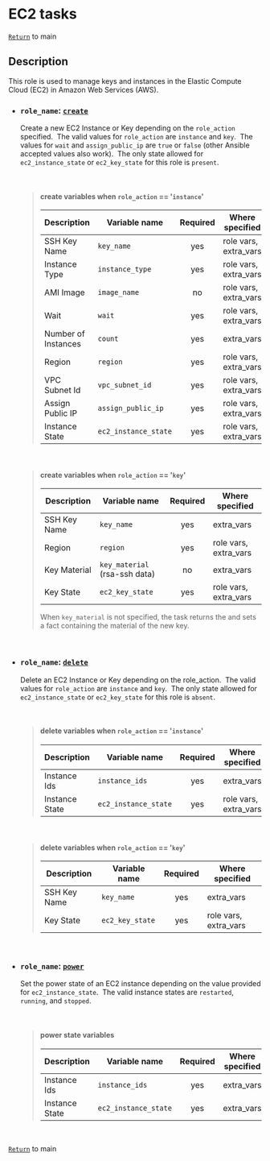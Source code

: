 # EC2 tasks

[`Return`](/README.md) to main

## Description

This role is used to manage keys and instances in the Elastic Compute Cloud (EC2) in Amazon Web Services (AWS).

- ### ```role_name```: [`create`](/ec2/create/)

  Create a new EC2 Instance or Key depending on the ```role_action``` specified.&nbsp;  The valid values for ```role_action``` are ```instance``` and ```key```.&nbsp; The values for ```wait``` and ```assign_public_ip``` are ```true``` or ```false``` (other Ansible accepted values also work).&nbsp; The only state allowed for ```ec2_instance_state``` or ```ec2_key_state``` for this role is ```present```.

  &nbsp;

  > #### create variables when ```role_action``` == '```instance```'
  >
  >    | Description         | Variable name             | Required | Where specified       |
  >    | ------------------- | ------------------------- |:--------:| --------------------- |
  >    | SSH Key Name        | ```key_name```            | yes      | role vars, extra_vars |
  >    | Instance Type       | ```instance_type```       | yes      | role vars, extra_vars |
  >    | AMI Image           | ```image_name```          | no       | role vars, extra_vars |
  >    | Wait                | ```wait```                | yes      | role vars, extra_vars |
  >    | Number of Instances | ```count```               | yes      | extra_vars            |
  >    | Region              | ```region```              | yes      | role vars, extra_vars |
  >    | VPC Subnet Id       | ```vpc_subnet_id```       | yes      | role vars, extra_vars |
  >    | Assign Public IP    | ```assign_public_ip```    | yes      | role vars, extra_vars |
  >    | Instance State      | ```ec2_instance_state```  | yes      | role vars, extra_vars |
  &nbsp;

  > #### create variables when ```role_action``` == '```key```'
  >
  >    | Description         | Variable name                      | Required | Where specified       |
  >    | ------------------- | ---------------------------------- |:--------:| --------------------- |
  >    | SSH Key Name        | ```key_name```                     | yes      | extra_vars            |
  >    | Region              | ```region```                       | yes      | role vars, extra_vars |
  >    | Key Material        | ```key_material``` (rsa-ssh data)  | no       | extra_vars            |
  >    | Key State           | ```ec2_key_state```                | yes      | role vars, extra_vars |
  >  
  > When ```key_material``` is not specified, the task returns the and sets a fact containing the material of the new key.

  &nbsp;

- ### ```role_name```: [`delete`](/ec2/delete/)

  Delete an EC2 Instance or Key depending on the role_action.&nbsp;  The valid values for ```role_action``` are ```instance``` and ```key```.&nbsp; The only state allowed for ```ec2_instance_state``` or ```ec2_key_state``` for this role is ```absent```.

  &nbsp;

  > #### delete variables when ```role_action``` == '```instance```'
  >
  >    | Description         | Variable name              | Required | Where specified       |
  >    | ------------------- | -------------------------- |:--------:| --------------------- |
  >    | Instance Ids        | ```instance_ids```         | yes      | extra_vars            |
  >    | Instance State      | ```ec2_instance_state```   | yes      | role vars, extra_vars |
  &nbsp;

  > #### delete variables when ```role_action``` == '```key```'
  >
  >    | Description         | Variable name              | Required | Where specified       |
  >    | ------------------- | -------------------------- |:--------:| --------------------- |
  >    | SSH Key Name        | ```key_name```             | yes      | extra_vars            |
  >    | Key State           | ```ec2_key_state```        | yes      | role vars, extra_vars |
  >  

  &nbsp;

- ### ```role_name```: [`power`](/ec2/power/)

  Set the power state of an EC2 instance depending on the value provided for ```ec2_instance_state```.&nbsp; The valid instance states are ```restarted```, ```running```, and ```stopped```.

  &nbsp;

  > #### power state variables
  >
  >    | Description         | Variable name              | Required | Where specified       |
  >    | ------------------- | -------------------------- |:--------:| --------------------- |
  >    | Instance Ids        | ```instance_ids```         | yes      | extra_vars            |
  >    | Instance State      | ```ec2_instance_state```   | yes      | extra_vars            |

  &nbsp;

[`Return`](/README.md) to main
